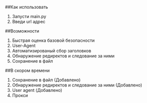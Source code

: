 ##Как использовать

1. Запусти main.py
2. Введи url адрес

##Возможности

1. Быстрая оценка базовой безопасности
2. User-Agent
3. Автоматизированый сбор заголовков
4. Обнаружение редиректов и следование за ними
5. Сохранение в файл

##В скором времени

1. Сохранение в файл (Добавлено)
2. Обнаружение редиректов и следование за ними (Добавлено)
3. User agent (Добавлено)
4. Прокси
